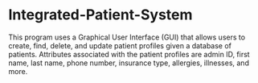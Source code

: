 # Integrated-Patient-System

This program uses a Graphical User Interface (GUI) that allows users to create, find, delete, and update patient profiles given a database of patients. Attributes associated with the patient profiles are admin ID, first name, last name, phone number, insurance type, allergies, illnesses, and more.
